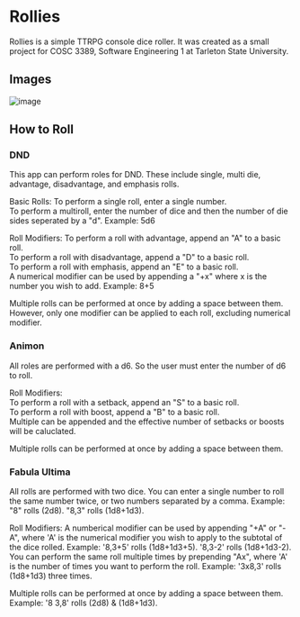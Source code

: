 # Rollies
Rollies is a simple TTRPG console dice roller. It was created as a small project for COSC 3389, Software Engineering 1 at Tarleton State University.

## Images

![image](https://github.com/user-attachments/assets/e83b2bad-33af-4cce-8fa6-19f9f98d48af)

## How to Roll
### DND
This app can perform roles for DND. 
These include single, multi die, advantage, disadvantage, and emphasis rolls.  
  
Basic Rolls:
To perform a single roll, enter a single number.  
To perform a multiroll, enter the number of dice and then the number of die sides seperated by a "d". Example: 5d6  
  
Roll Modifiers:
To perform a roll with advantage, append an "A" to a basic roll.  
To perform a roll with disadvantage, append a "D" to a basic roll.  
To perform a roll with emphasis, append an "E" to a basic roll.  
A numerical modifier can be used by appending a "+x" where x is the number you wish to add. Example: 8+5  

Multiple rolls can be performed at once by adding a space between them. However, only one modifier can be applied to each roll, excluding numerical modifier.  

### Animon
All roles are performed with a d6. So the user must enter the number of d6 to roll.  
  
Roll Modifiers:  
To perform a roll with a setback, append an "S" to a basic roll.  
To perform a roll with boost, append a "B" to a basic roll.  
Multiple can be appended and the effective number of setbacks or boosts will be caluclated.  
  
Multiple rolls can be performed at once by adding a space between them.  

### Fabula Ultima
All rolls are performed with two dice. You can enter a single number to roll the same number twice, or two numbers separated by a comma.
    Example: "8" rolls (2d8). "8,3" rolls (1d8+1d3).

Roll Modifiers:
A numberical modifier can be used by appending "+A" or "-A", where 'A' is the numerical modifier you wish to apply to the subtotal of the dice rolled.
    Example: '8,3+5' rolls (1d8+1d3+5). '8,3-2' rolls (1d8+1d3-2). 
You can perform the same roll multiple times by prepending "Ax", where 'A' is the number of times you want to perform the roll.
    Example: '3x8,3' rolls (1d8+1d3) three times.

Multiple rolls can be performed at once by adding a space between them.
    Example: '8 3,8' rolls (2d8) & (1d8+1d3).
